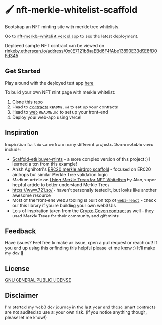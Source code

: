 # 🖌️ nft-merkle-whitelist-scaffold
Bootstrap an NFT minting site with merkle tree whitelists.


Go to [nft-merkle-whitelist.vercel.app](https://nft-merkle-whitelist.vercel.app/) to see the latest deployment.

Deployed sample NFT contract can be viewed on [rinkeby.etherscan.io/address/0x0E7121b8aaEBd6F4fAbe13890E33d9E8fD0Fd345](https://rinkeby.etherscan.io/address/0x0E7121b8aaEBd6F4fAbe13890E33d9E8fD0Fd345#code)

## Get Started
Play around with the deployed test app [here](https://nft-merkle-whitelist.vercel.app/)

To build your own NFT mint page with merkle whitelist:
1. Clone this repo
2. Head to [contracts](https://github.com/straightupjac/nft-merkle-whitelist-scaffold/tree/main/contracts) `README.md` to set up your contracts
3. Head to [web](https://github.com/straightupjac/nft-merkle-whitelist-scaffold/tree/main/web) `README.md` to set up your front-end
4. Deploy your web-app using vercel

## Inspiration
Inspiration for this came from many different projects. Some notable ones include:
- [Scaffold-eth buyer-mints](https://github.com/scaffold-eth/scaffold-eth/tree/buyer-mints-nft) - a more complex version of this project :) I learned a ton from this example!
- Anish Agnihotri's [ERC20 merkle airdrop scaffold](https://github.com/Anish-Agnihotri/merkle-airdrop-starter) - focused on ERC20 airdrops but similar Merkle Tree validation logic
- Medium article on [Using Merkle Trees for NFT Whitelists](https://medium.com/@ItsCuzzo/using-merkle-trees-for-nft-whitelists-523b58ada3f9) by Alan, super helpful article to better understand Merkle Trees
- https://www.721.so/ - haven't personally tested it, but looks like another awesome resource
- Most of the front-end web3 tooling is built on top of [`web3-react`](https://github.com/NoahZinsmeister/web3-react) - check out this library if you're building your own web3 UIs
- Lots of inspiration taken from the [Crypto Coven contract](https://etherscan.io/address/0x5180db8f5c931aae63c74266b211f580155ecac8#contracts) as well - they used Merkle Trees for their community and gift mints


## Feedback
Have issues? Feel free to make an issue, open a pull request or reach out! If you end up using this or finding this helpful please let me know :) It'll make my day 🤩

## License
[GNU GENERAL PUBLIC LICENSE
](LICENSE)

## Disclaimer
I'm started my web3 dev journey in the last year and these smart contracts are not audited so use at your own risk. (if you notice anything though, please let me know!)
